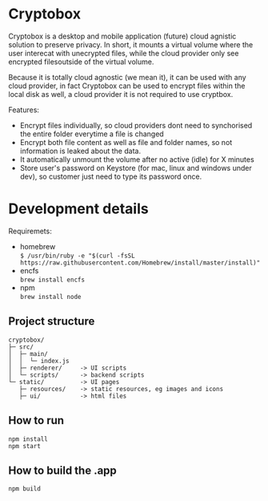 # Cryptobox

Cryptobox is a desktop and mobile application (future) cloud agnistic solution to preserve privacy. In short, it mounts a virtual volume where the user interecat with unecrypted files, while the cloud provider only see encrypted filesoutside of the virtual volume. 

Because it is totally cloud agnostic (we mean it), it can be used with any cloud provider, in fact Cryptobox can be used to encrypt files within the local disk as well, a cloud provider it is not required to use cryptbox.


Features:
 - Encrypt files individually, so cloud providers dont need to synchorised the entire folder everytime a file is changed
 - Encrypt both file content as well as file and folder names, so not information is leaked about the data.
 - It automatically unmount the volume after no active (idle) for X minutes
 - Store user's password on Keystore (for mac, linux and windows under dev), so customer just need to type its password once.


# Development details
Requiremets:
 - homebrew \
    `$ /usr/bin/ruby -e "$(curl -fsSL https://raw.githubusercontent.com/Homebrew/install/master/install)"`
 - encfs \
    `brew install encfs`
 - npm  \
    `brew install node`


## Project structure
```
cryptobox/
├─ src/
│  ├─ main/
│  │  └─ index.js
│  ├─ renderer/     -> UI scripts 
│  └─ scripts/      -> backend scripts
└─ static/          -> UI pages
   ├─ resources/    -> static resources, eg images and icons
   ├─ ui/           -> html files

```

## How to run
```
npm install
npm start
```

## How to build the .app
```
npm build
```